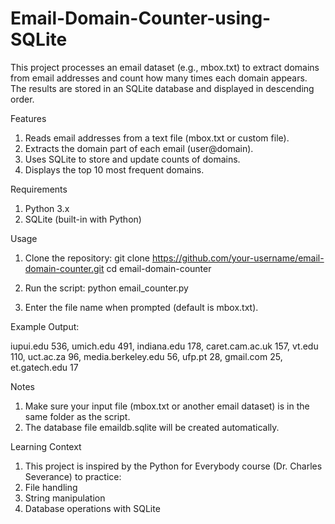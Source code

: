 # Email-Domain-Counter-using-SQLite
This project processes an email dataset (e.g., mbox.txt) to extract domains from email addresses and count how many times each domain appears. The results are stored in an SQLite database and displayed in descending order.

Features
1. Reads email addresses from a text file (mbox.txt or custom file).
2. Extracts the domain part of each email (user@domain).
3. Uses SQLite to store and update counts of domains.
4. Displays the top 10 most frequent domains.

Requirements
1. Python 3.x
2. SQLite (built-in with Python)

Usage
1. Clone the repository:
git clone https://github.com/your-username/email-domain-counter.git
cd email-domain-counter

2. Run the script:
python email_counter.py

3. Enter the file name when prompted (default is mbox.txt).

Example Output: 

iupui.edu 536, 
umich.edu 491,
indiana.edu 178,
caret.cam.ac.uk 157,
vt.edu 110,
uct.ac.za 96,
media.berkeley.edu 56,
ufp.pt 28,
gmail.com 25,
et.gatech.edu 17

Notes
1. Make sure your input file (mbox.txt or another email dataset) is in the same folder as the script.
2. The database file emaildb.sqlite will be created automatically.

Learning Context
1. This project is inspired by the Python for Everybody course (Dr. Charles Severance) to practice:
2. File handling
3. String manipulation
4. Database operations with SQLite

